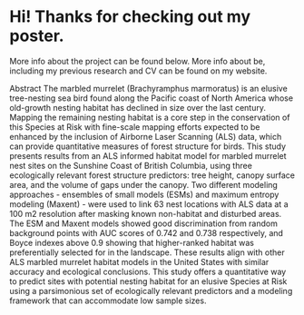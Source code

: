 # Hi! Thanks for checking out my poster. 


More info about the project can be found below. More info about be, including my previous research and CV can be found on my website. 

Abstract 
The marbled murrelet (Brachyramphus marmoratus) is an elusive tree-nesting sea bird found along the Pacific coast of North America whose old-growth nesting habitat has declined in size over the last century. Mapping the remaining nesting habitat is a core step in the conservation of this Species at Risk with fine-scale mapping efforts expected to be enhanced by the inclusion of Airborne Laser Scanning (ALS) data, which can provide quantitative measures of forest structure for birds. This study presents results from an ALS informed habitat model for marbled murrelet nest sites on the Sunshine Coast of British Columbia, using three ecologically relevant forest structure predictors: tree height, canopy surface area, and the volume of gaps under the canopy. Two different modeling approaches - ensembles of small models (ESMs) and maximum entropy modeling (Maxent) - were used to link 63 nest locations with ALS data at a 100 m2 resolution after masking known non-habitat and disturbed areas. The ESM and Maxent models showed good discrimination from random background points with AUC scores of 0.742 and 0.738 respectively, and Boyce indexes above 0.9 showing that higher-ranked habitat was preferentially selected for in the landscape. These results align with other ALS marbled murrelet habitat models in the United States with similar accuracy and ecological conclusions. This study offers a quantitative way to predict sites with potential nesting habitat for an elusive Species at Risk using a parsimonious set of ecologically relevant predictors and a modeling framework that can accommodate low sample sizes.
